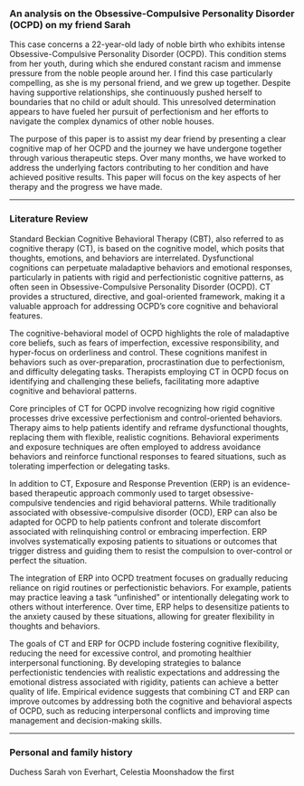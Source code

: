 
### An analysis on the Obsessive-Compulsive Personality Disorder (OCPD) on my friend Sarah

This case concerns a 22-year-old lady of noble birth who exhibits intense Obsessive-Compulsive Personality Disorder (OCPD). This condition stems from her youth, during which she endured constant racism and immense pressure from the noble people around her. I find this case particularly compelling, as she is my personal friend, and we grew up together. Despite having supportive relationships, she continuously pushed herself to boundaries that no child or adult should. This unresolved determination appears to have fueled her pursuit of perfectionism and her efforts to navigate the complex dynamics of other noble houses.

The purpose of this paper is to assist my dear friend by presenting a clear cognitive map of her OCPD and the journey we have undergone together through various therapeutic steps. Over many months, we have worked to address the underlying factors contributing to her condition and have achieved positive results. This paper will focus on the key aspects of her therapy and the progress we have made.


---

### Literature Review
Standard Beckian Cognitive Behavioral Therapy (CBT), also referred to as cognitive therapy (CT), is based on the cognitive model, which posits that thoughts, emotions, and behaviors are interrelated. Dysfunctional cognitions can perpetuate maladaptive behaviors and emotional responses, particularly in patients with rigid and perfectionistic cognitive patterns, as often seen in Obsessive-Compulsive Personality Disorder (OCPD). CT provides a structured, directive, and goal-oriented framework, making it a valuable approach for addressing OCPD’s core cognitive and behavioral features.

The cognitive-behavioral model of OCPD highlights the role of maladaptive core beliefs, such as fears of imperfection, excessive responsibility, and hyper-focus on orderliness and control. These cognitions manifest in behaviors such as over-preparation, procrastination due to perfectionism, and difficulty delegating tasks. Therapists employing CT in OCPD focus on identifying and challenging these beliefs, facilitating more adaptive cognitive and behavioral patterns.

Core principles of CT for OCPD involve recognizing how rigid cognitive processes drive excessive perfectionism and control-oriented behaviors. Therapy aims to help patients identify and reframe dysfunctional thoughts, replacing them with flexible, realistic cognitions. Behavioral experiments and exposure techniques are often employed to address avoidance behaviors and reinforce functional responses to feared situations, such as tolerating imperfection or delegating tasks.

In addition to CT, Exposure and Response Prevention (ERP) is an evidence-based therapeutic approach commonly used to target obsessive-compulsive tendencies and rigid behavioral patterns. While traditionally associated with obsessive-compulsive disorder (OCD), ERP can also be adapted for OCPD to help patients confront and tolerate discomfort associated with relinquishing control or embracing imperfection. ERP involves systematically exposing patients to situations or outcomes that trigger distress and guiding them to resist the compulsion to over-control or perfect the situation.

The integration of ERP into OCPD treatment focuses on gradually reducing reliance on rigid routines or perfectionistic behaviors. For example, patients may practice leaving a task “unfinished” or intentionally delegating work to others without interference. Over time, ERP helps to desensitize patients to the anxiety caused by these situations, allowing for greater flexibility in thoughts and behaviors.

The goals of CT and ERP for OCPD include fostering cognitive flexibility, reducing the need for excessive control, and promoting healthier interpersonal functioning. By developing strategies to balance perfectionistic tendencies with realistic expectations and addressing the emotional distress associated with rigidity, patients can achieve a better quality of life. Empirical evidence suggests that combining CT and ERP can improve outcomes by addressing both the cognitive and behavioral aspects of OCPD, such as reducing interpersonal conflicts and improving time management and decision-making skills.

---

### Personal and family history
Duchess Sarah von Everhart, Celestia Moonshadow the first